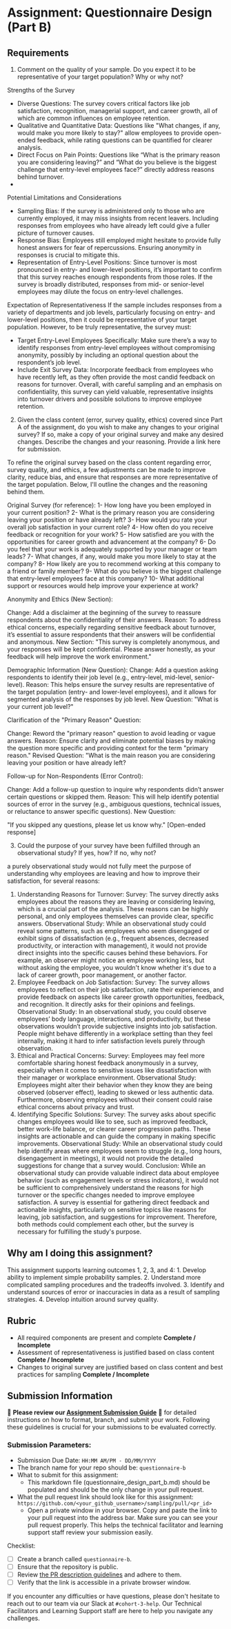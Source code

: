 # Assignment: Questionnaire Design (Part B)

## Requirements
1. Comment on the quality of your sample. Do you expect it to be representative of your target population? Why or why not?

 Strengths of the Survey
- Diverse Questions: The survey covers critical factors like job satisfaction, recognition, managerial support, and career growth, all of which are common influences on employee retention.
- Qualitative and Quantitative Data: Questions like "What changes, if any, would make you more likely to stay?" allow employees to provide open-ended feedback, while rating questions can be quantified for clearer analysis.
- Direct Focus on Pain Points: Questions like “What is the primary reason you are considering leaving?” and “What do you believe is the biggest challenge that entry-level employees face?” directly address reasons behind turnover.
- 
Potential Limitations and Considerations
- Sampling Bias: If the survey is administered only to those who are currently employed, it may miss insights from recent leavers. Including responses from employees who have already left could give a fuller picture of turnover causes.
- Response Bias: Employees still employed might hesitate to provide fully honest answers for fear of repercussions. Ensuring anonymity in responses is crucial to mitigate this.
- Representation of Entry-Level Positions: Since turnover is most pronounced in entry- and lower-level positions, it’s important to confirm that this survey reaches enough respondents from those roles. If the survey is broadly distributed, responses from mid- or senior-level employees may dilute the focus on entry-level challenges.

Expectation of Representativeness
If the sample includes responses from a variety of departments and job levels, particularly focusing on entry- and lower-level positions, then it could be representative of your target population. However, to be truly representative, the survey must:

- Target Entry-Level Employees Specifically: Make sure there’s a way to identify responses from entry-level employees without compromising anonymity, possibly by including an optional question about the respondent’s job level.
- Include Exit Survey Data: Incorporate feedback from employees who have recently left, as they often provide the most candid feedback on reasons for turnover.
Overall, with careful sampling and an emphasis on confidentiality, this survey can yield valuable, representative insights into turnover drivers and possible solutions to improve employee retention.

2. Given the class content (error, survey quality, ethics) covered since Part A of the assignment, do you wish to make any changes to your original survey? If so, make a copy of your original survey and make any desired changes. Describe the changes and your reasoning. Provide a link here for submission.

To refine the original survey based on the class content regarding error, survey quality, and ethics, a few adjustments can be made to improve clarity, reduce bias, and ensure that responses are more representative of the target population. Below, I'll outline the changes and the reasoning behind them.

Original Survey (for reference):
1- How long have you been employed in your current position?
2- What is the primary reason you are considering leaving your position or have already left?
3- How would you rate your overall job satisfaction in your current role?
4- How often do you receive feedback or recognition for your work?
5- How satisfied are you with the opportunities for career growth and advancement at the company?
6- Do you feel that your work is adequately supported by your manager or team leads?
7- What changes, if any, would make you more likely to stay at the company?
8- How likely are you to recommend working at this company to a friend or family member?
9- What do you believe is the biggest challenge that entry-level employees face at this company?
10- What additional support or resources would help improve your experience at work?

Anonymity and Ethics (New Section):

Change: Add a disclaimer at the beginning of the survey to reassure respondents about the confidentiality of their answers.
Reason: To address ethical concerns, especially regarding sensitive feedback about turnover, it’s essential to assure respondents that their answers will be confidential and anonymous.
New Section:
"This survey is completely anonymous, and your responses will be kept confidential. Please answer honestly, as your feedback will help improve the work environment."

Demographic Information (New Question):
Change: Add a question asking respondents to identify their job level (e.g., entry-level, mid-level, senior-level).
Reason: This helps ensure the survey results are representative of the target population (entry- and lower-level employees), and it allows for segmented analysis of the responses by job level.
New Question:
"What is your current job level?"

Clarification of the "Primary Reason" Question:

Change: Reword the "primary reason" question to avoid leading or vague answers.
Reason: Ensure clarity and eliminate potential biases by making the question more specific and providing context for the term "primary reason."
Revised Question:
"What is the main reason you are considering leaving your position or have already left?

Follow-up for Non-Respondents (Error Control):

Change: Add a follow-up question to inquire why respondents didn’t answer certain questions or skipped them.
Reason: This will help identify potential sources of error in the survey (e.g., ambiguous questions, technical issues, or reluctance to answer specific questions).
New Question:

"If you skipped any questions, please let us know why."
[Open-ended response]


3. Could the purpose of your survey have been fulfilled through an observational study? If yes, how? If no, why not?

a purely observational study would not fully meet the purpose of understanding why employees are leaving and how to improve their satisfaction, for several reasons:
1. Understanding Reasons for Turnover:
Survey: The survey directly asks employees about the reasons they are leaving or considering leaving, which is a crucial part of the analysis. These reasons can be highly personal, and only employees themselves can provide clear, specific answers.
Observational Study: While an observational study could reveal some patterns, such as employees who seem disengaged or exhibit signs of dissatisfaction (e.g., frequent absences, decreased productivity, or interaction with management), it would not provide direct insights into the specific causes behind these behaviors. For example, an observer might notice an employee working less, but without asking the employee, you wouldn't know whether it's due to a lack of career growth, poor management, or another factor.
2. Employee Feedback on Job Satisfaction:
Survey: The survey allows employees to reflect on their job satisfaction, rate their experiences, and provide feedback on aspects like career growth opportunities, feedback, and recognition. It directly asks for their opinions and feelings.
Observational Study: In an observational study, you could observe employees’ body language, interactions, and productivity, but these observations wouldn’t provide subjective insights into job satisfaction. People might behave differently in a workplace setting than they feel internally, making it hard to infer satisfaction levels purely through observation.
3. Ethical and Practical Concerns:
Survey: Employees may feel more comfortable sharing honest feedback anonymously in a survey, especially when it comes to sensitive issues like dissatisfaction with their manager or workplace environment.
Observational Study: Employees might alter their behavior when they know they are being observed (observer effect), leading to skewed or less authentic data. Furthermore, observing employees without their consent could raise ethical concerns about privacy and trust.
4. Identifying Specific Solutions:
Survey: The survey asks about specific changes employees would like to see, such as improved feedback, better work-life balance, or clearer career progression paths. These insights are actionable and can guide the company in making specific improvements.
Observational Study: While an observational study could help identify areas where employees seem to struggle (e.g., long hours, disengagement in meetings), it would not provide the detailed suggestions for change that a survey would.
Conclusion:
While an observational study can provide valuable indirect data about employee behavior (such as engagement levels or stress indicators), it would not be sufficient to comprehensively understand the reasons for high turnover or the specific changes needed to improve employee satisfaction. A survey is essential for gathering direct feedback and actionable insights, particularly on sensitive topics like reasons for leaving, job satisfaction, and suggestions for improvement. Therefore, both methods could complement each other, but the survey is necessary for fulfilling the study's purpose.
 
## Why am I doing this assignment?

This assignment supports learning outcomes 1, 2, 3, and 4:
	1.	Develop ability to implement simple probability samples.
	2.	Understand more complicated sampling procedures and the tradeoffs involved.
	3.	Identify and understand sources of error or inaccuracies in data as a result of sampling strategies.
	4.	Develop intuition around survey quality.

## Rubric

-	All required components are present and complete **Complete / Incomplete**
-	Assessment of representativeness is justified based on class content **Complete / Incomplete**
-	Changes to original survey are justified based on class content and best practices for sampling **Complete / Incomplete**

## Submission Information

🚨 **Please review our [Assignment Submission Guide](https://github.com/UofT-DSI/onboarding/blob/main/onboarding_documents/submissions.md)** 🚨 for detailed instructions on how to format, branch, and submit your work. Following these guidelines is crucial for your submissions to be evaluated correctly.

### Submission Parameters:
* Submission Due Date: `HH:MM AM/PM - DD/MM/YYYY`
* The branch name for your repo should be: `questionnaire-b`
* What to submit for this assignment:
    * This markdown file (questionnaire_design_part_b.md) should be populated and should be the only change in your pull request.
* What the pull request link should look like for this assignment: `https://github.com/<your_github_username>/sampling/pull/<pr_id>`
    * Open a private window in your browser. Copy and paste the link to your pull request into the address bar. Make sure you can see your pull request properly. This helps the technical facilitator and learning support staff review your submission easily.

Checklist:
- [ ] Create a branch called `questionnaire-b`.
- [ ] Ensure that the repository is public.
- [ ] Review [the PR description guidelines](https://github.com/UofT-DSI/onboarding/blob/main/onboarding_documents/submissions.md#guidelines-for-pull-request-descriptions) and adhere to them.
- [ ] Verify that the link is accessible in a private browser window.

If you encounter any difficulties or have questions, please don't hesitate to reach out to our team via our Slack at `#cohort-3-help`. Our Technical Facilitators and Learning Support staff are here to help you navigate any challenges.
